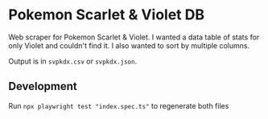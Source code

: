 # Pokemon Scarlet & Violet DB

Web scraper for Pokemon Scarlet & Violet. I wanted a data table of stats for only Violet and couldn't find it. I also wanted to sort by multiple columns.

Output is in `svpkdx.csv` or `svpkdx.json`.

## Development

Run `npx playwright test "index.spec.ts"` to regenerate both files
